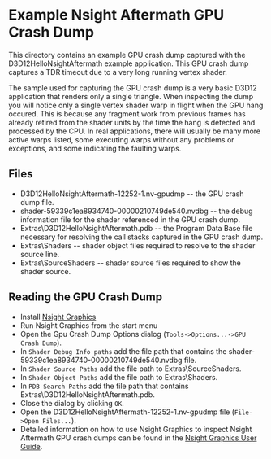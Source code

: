 # Example Nsight Aftermath GPU Crash Dump

This directory contains an example GPU crash dump captured with the
D3D12HelloNsightAftermath example application. This GPU crash dump captures a
TDR timeout due to a very long running vertex shader.

The sample used for capturing the GPU crash dump is a very basic D3D12
application that renders only a single triangle. When inspecting the dump you
will notice only a single vertex shader warp in flight when the GPU hang
occured. This is because any fragment work from previous frames has already
retired from the shader units by the time the hang is detected and processed by
the CPU. In real applications, there will usually be many more active warps
listed, some executing warps without any problems or exceptions, and some
indicating the faulting warps.

## Files
* D3D12HelloNsightAftermath-12252-1.nv-gpudmp -- the GPU crash dump file.
* shader-59339c1ea8934740-00000210749de540.nvdbg -- the debug information file
  for the shader referenced in the GPU crash dump.
* Extras\D3D12HelloNsightAftermath.pdb -- the Program Data Base file necessary
  for resolving the call stacks captured in the GPU crash dump.
* Extras\Shaders -- shader object files required to resolve to the shader source line.
* Extras\SourceShaders -- shader source files required to show the shader source.

## Reading the GPU Crash Dump 
* Install [Nsight Graphics](https://developer.nvidia.com/nsight-graphics)
* Run Nsight Graphics from the start menu
* Open the Gpu Crash Dump Options dialog (`Tools->Options...->GPU Crash Dump`).
* In `Shader Debug Info paths` add the file path that contains the
  shader-59339c1ea8934740-00000210749de540.nvdbg file.
* In `Shader Source Paths` add the file path to Extras\SourceShaders.
* In `Shader Object Paths` add the file path to Extras\Shaders.
* In `PDB Search Paths` add the file path that contains
  Extras\D3D12HelloNsightAftermath.pdb.
* Close the dialog by clicking `OK`.
* Open the D3D12HelloNsightAftermath-12252-1.nv-gpudmp file
  (`File->Open Files...`).
* Detailed information on how to use Nsight Graphics to inspect Nsight
  Aftermath GPU crash dumps can be found in the
  [Nsight Graphics User Guide](https://docs.nvidia.com/nsight-graphics/UserGuide/index.html#gcd_inspector).

